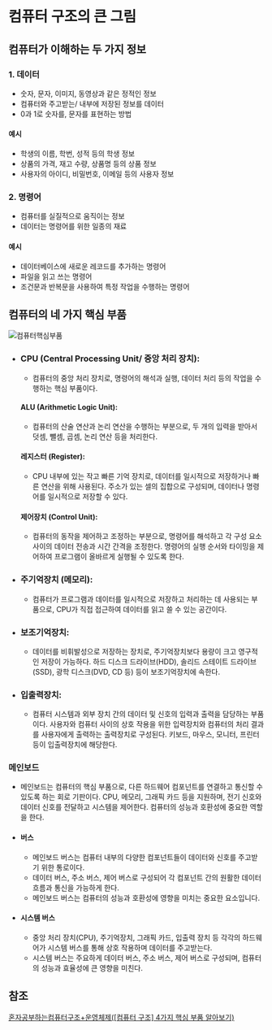 # 컴퓨터 구조의 큰 그림

## 컴퓨터가 이해하는 두 가지 정보

### 1. 데이터

- 숫자, 문자, 이미지, 동영상과 같은 정적인 정보
- 컴퓨터와 주고받는/ 내부에 저장된 정보를 데이터
- 0과 1로 숫자를, 문자를 표현하는 방법

#### 예시

- 학생의 이름, 학번, 성적 등의 학생 정보
- 상품의 가격, 재고 수량, 상품명 등의 상품 정보
- 사용자의 아이디, 비밀번호, 이메일 등의 사용자 정보

### 2. 명령어

- 컴퓨터를 실질적으로 움직이는 정보
- 데이터는 명령어를 위한 일종의 재료

#### 예시

- 데이터베이스에 새로운 레코드를 추가하는 명령어
- 파일을 읽고 쓰는 명령어
- 조건문과 반복문을 사용하여 특정 작업을 수행하는 명령어

## 컴퓨터의 네 가지 핵심 부품

![컴퓨터핵심부품](https://github.com/Jinga02/Review/assets/110621233/fbbd8e7e-b8b8-4df1-8d36-4b6739716980)

- ### CPU (Central Processing Unit/ 중앙 처리 장치):

  - 컴퓨터의 중앙 처리 장치로, 명령어의 해석과 실행, 데이터 처리 등의 작업을 수행하는 핵심 부품이다.

  #### ALU (Arithmetic Logic Unit):

  - 컴퓨터의 산술 연산과 논리 연산을 수행하는 부분으로, 두 개의 입력을 받아서 덧셈, 뺄셈, 곱셈, 논리 연산 등을 처리한다.

  #### 레지스터 (Register):

  - CPU 내부에 있는 작고 빠른 기억 장치로, 데이터를 일시적으로 저장하거나 빠른 연산을 위해 사용된다. 주소가 있는 셀의 집합으로 구성되며, 데이터나 명령어를 일시적으로 저장할 수 있다.

  #### 제어장치 (Control Unit):

  - 컴퓨터의 동작을 제어하고 조정하는 부분으로, 명령어를 해석하고 각 구성 요소 사이의 데이터 전송과 시간 간격을 조정한다. 명령어의 실행 순서와 타이밍을 제어하여 프로그램이 올바르게 실행될 수 있도록 한다.

- ### 주기억장치 (메모리):

  - 컴퓨터가 프로그램과 데이터를 일시적으로 저장하고 처리하는 데 사용되는 부품으로, CPU가 직접 접근하여 데이터를 읽고 쓸 수 있는 공간이다.

- ### 보조기억장치:

  - 데이터를 비휘발성으로 저장하는 장치로, 주기억장치보다 용량이 크고 영구적인 저장이 가능하다. 하드 디스크 드라이브(HDD), 솔리드 스테이트 드라이브(SSD), 광학 디스크(DVD, CD 등) 등이 보조기억장치에 속한다.

- ### 입출력장치:

  - 컴퓨터 시스템과 외부 장치 간의 데이터 및 신호의 입력과 출력을 담당하는 부품이다. 사용자와 컴퓨터 사이의 상호 작용을 위한 입력장치와 컴퓨터의 처리 결과를 사용자에게 출력하는 출력장치로 구성된다. 키보드, 마우스, 모니터, 프린터 등이 입출력장치에 해당한다.

### 메인보드

- 메인보드는 컴퓨터의 핵심 부품으로, 다른 하드웨어 컴포넌트를 연결하고 통신할 수 있도록 하는 회로 기판이다. CPU, 메모리, 그래픽 카드 등을 지원하며, 전기 신호와 데이터 신호를 전달하고 시스템을 제어한다. 컴퓨터의 성능과 호환성에 중요한 역할을 한다.
- #### 버스
  - 메인보드 버스는 컴퓨터 내부의 다양한 컴포넌트들이 데이터와 신호를 주고받기 위한 통로이다.
  - 데이터 버스, 주소 버스, 제어 버스로 구성되어 각 컴포넌트 간의 원활한 데이터 흐름과 통신을 가능하게 한다.
  - 메인보드 버스는 컴퓨터의 성능과 호환성에 영향을 미치는 중요한 요소입니다.
- #### 시스템 버스
  - 중앙 처리 장치(CPU), 주기억장치, 그래픽 카드, 입출력 장치 등 각각의 하드웨어가 시스템 버스를 통해 상호 작용하며 데이터를 주고받는다.
  - 시스템 버스는 주요하게 데이터 버스, 주소 버스, 제어 버스로 구성되며, 컴퓨터의 성능과 효율성에 큰 영향을 미친다.

## 참조

[혼자공부하는컴퓨터구조+운영체제([컴퓨터 구조] 4가지 핵심 부품 알아보기)](https://post.naver.com/viewer/postView.naver?volumeNo=34538786&memberNo=25379965)
